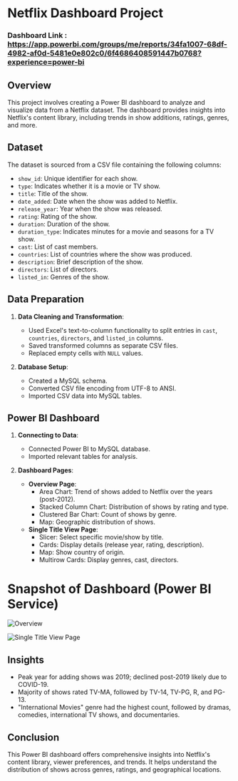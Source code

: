 # Netflix Dashboard Project

### Dashboard Link : https://app.powerbi.com/groups/me/reports/34fa1007-68df-4982-af0d-5481e0e802c0/6f4686408591447b0768?experience=power-bi

## Overview

This project involves creating a Power BI dashboard to analyze and visualize data from a Netflix dataset. The dashboard provides insights into Netflix's content library, including trends in show additions, ratings, genres, and more.

## Dataset

The dataset is sourced from a CSV file containing the following columns:
- `show_id`: Unique identifier for each show.
- `type`: Indicates whether it is a movie or TV show.
- `title`: Title of the show.
- `date_added`: Date when the show was added to Netflix.
- `release_year`: Year when the show was released.
- `rating`: Rating of the show.
- `duration`: Duration of the show.
- `duration_type`: Indicates minutes for a movie and seasons for a TV show.
- `cast`: List of cast members.
- `countries`: List of countries where the show was produced.
- `description`: Brief description of the show.
- `directors`: List of directors.
- `listed_in`: Genres of the show.

## Data Preparation

1. **Data Cleaning and Transformation**:
   - Used Excel's text-to-column functionality to split entries in `cast`, `countries`, `directors`, and `listed_in` columns.
   - Saved transformed columns as separate CSV files.
   - Replaced empty cells with `NULL` values.

2. **Database Setup**:
   - Created a MySQL schema.
   - Converted CSV file encoding from UTF-8 to ANSI.
   - Imported CSV data into MySQL tables.

## Power BI Dashboard

1. **Connecting to Data**:
   - Connected Power BI to MySQL database.
   - Imported relevant tables for analysis.

2. **Dashboard Pages**:
   - **Overview Page**:
     - Area Chart: Trend of shows added to Netflix over the years (post-2012).
     - Stacked Column Chart: Distribution of shows by rating and type.
     - Clustered Bar Chart: Count of shows by genre.
     - Map: Geographic distribution of shows.
   - **Single Title View Page**:
     - Slicer: Select specific movie/show by title.
     - Cards: Display details (release year, rating, description).
     - Map: Show country of origin.
     - Multirow Cards: Display genres, cast, directors.
# Snapshot of Dashboard (Power BI Service)

![Overview](https://github.com/pradeeshculer/Netflix-Dashboard/assets/115096109/93709009-3b2c-4415-b2ce-9378568ee394)

![Single Title View Page](https://github.com/pradeeshculer/Netflix-Dashboard/assets/115096109/30d00bb4-362f-4a8e-a91f-b0dd1323ba92)

## Insights

- Peak year for adding shows was 2019; declined post-2019 likely due to COVID-19.
- Majority of shows rated TV-MA, followed by TV-14, TV-PG, R, and PG-13.
- "International Movies" genre had the highest count, followed by dramas, comedies, international TV shows, and documentaries.

## Conclusion

This Power BI dashboard offers comprehensive insights into Netflix's content library, viewer preferences, and trends. It helps understand the distribution of shows across genres, ratings, and geographical locations.
